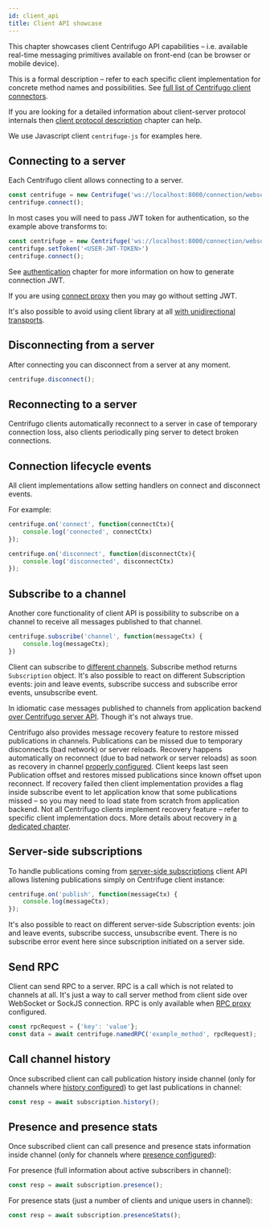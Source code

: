 ```yaml
---
id: client_api
title: Client API showcase
---
```


This chapter showcases client Centrifugo API capabilities – i.e. available real-time messaging primitives available on front-end (can be browser or mobile device).

This is a formal description – refer to each specific client implementation for concrete method names and possibilities. See [full list of Centrifugo client connectors](../ecosystem/client.md).

If you are looking for a detailed information about client-server protocol internals then [client protocol description](../transports/protocol.md) chapter can help.

We use Javascript client `centrifuge-js` for examples here.

## Connecting to a server

Each Centrifugo client allows connecting to a server.

```javascript
const centrifuge = new Centrifuge('ws://localhost:8000/connection/websocket');
centrifuge.connect();
```

In most cases you will need to pass JWT token for authentication, so the example above transforms to:

```javascript
const centrifuge = new Centrifuge('ws://localhost:8000/connection/websocket');
centrifuge.setToken('<USER-JWT-TOKEN>')
centrifuge.connect();
```

See [authentication](../server/authentication.md) chapter for more information on how to generate connection JWT.

If you are using [connect proxy](../server/proxy.md#connect-proxy) then you may go without setting JWT.

It's also possible to avoid using client library at all [with unidirectional transports](../transports/overview.md).

## Disconnecting from a server

After connecting you can disconnect from a server at any moment.

```javascript
centrifuge.disconnect();
```

## Reconnecting to a server

Centrifugo clients automatically reconnect to a server in case of temporary connection loss, also clients periodically ping server to detect broken connections.

## Connection lifecycle events

All client implementations allow setting handlers on connect and disconnect events.

For example:

```javascript
centrifuge.on('connect', function(connectCtx){
    console.log('connected', connectCtx)
});

centrifuge.on('disconnect', function(disconnectCtx){
    console.log('disconnected', disconnectCtx)
});
```

## Subscribe to a channel

Another core functionality of client API is possibility to subscribe on a channel to receive all messages published to that channel.

```javascript
centrifuge.subscribe('channel', function(messageCtx) {
    console.log(messageCtx);
})
```

Client can subscribe to [different channels](../server/channels.md). Subscribe method returns `Subscription` object. It's also possible to react on different Subscription events: join and leave events, subscribe success and subscribe error events, unsubscribe event.

In idiomatic case messages published to channels from application backend [over Centrifugo server API](../server/server_api.md). Though it's not always true.

Centrifugo also provides message recovery feature to restore missed publications in channels. Publications can be missed due to temporary disconnects (bad network) or server reloads. Recovery happens automatically on reconnect (due to bad network or server reloads) as soon as recovery in channel [properly configured](../server/channels.md#channel-options). Client keeps last seen Publication offset and restores missed publications since known offset upon reconnect. If recovery failed then client implementation provides a flag inside subscribe event to let application know that some publications missed – so you may need to load state from scratch from application backend. Not all Centrifugo clients implement recovery feature – refer to specific client implementation docs. More details about recovery in [a dedicated chapter](../server/history_and_recovery.md).

## Server-side subscriptions

To handle publications coming from [server-side subscriptions](../server/server_subs.md) client API allows listening publications simply on Centrifuge client instance:

```javascript
centrifuge.on('publish', function(messageCtx) {
    console.log(messageCtx);
});
```

It's also possible to react on different server-side Subscription events: join and leave events, subscribe success, unsubscribe event. There is no subscribe error event here since subscription initiated on a server side.

## Send RPC

Client can send RPC to a server. RPC is a call which is not related to channels at all. It's just a way to call server method from client side over WebSocket or SockJS connection. RPC is only available when [RPC proxy](../server/proxy.md#rpc-proxy) configured.

```javascript
const rpcRequest = {'key': 'value'};
const data = await centrifuge.namedRPC('example_method', rpcRequest);
```

## Call channel history

Once subscribed client can call publication history inside channel (only for channels where [history configured](../server/channels.md#channel-options)) to get last publications in channel:

```javascript
const resp = await subscription.history();
```

## Presence and presence stats

Once subscribed client can call presence and presence stats information inside channel (only for channels where [presence configured](../server/channels.md#channel-options)):

For presence (full information about active subscribers in channel):

```javascript
const resp = await subscription.presence();
```

For presence stats (just a number of clients and unique users in channel):

```javascript
const resp = await subscription.presenceStats();
```
